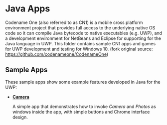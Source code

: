 # Java Apps
Codename One (also referred to as CN1) is a mobile cross platform environment project that provides full access to the underlying native OS code so it can compile Java bytecode to native executables (e.g. UWP), and a development environment for NetBeans and Eclipse for supporting for the Java language in UWP. This folder contains sample CN1 apps and games for UWP development and testing for Windows 10. (fork original source: https://github.com/codenameone/CodenameOne)

## Sample Apps
These sample apps show some example features developed in Java for the UWP:
- [**Camera**](/Java/Camera)
  
  A simple app that demonstrates how to invoke *Camera* and *Photos* as windows inside the app, with simple buttons and Chrome interface design.
